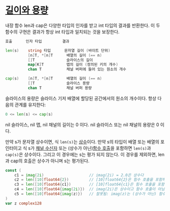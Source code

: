 # [길이와 용량](#length-and-capacity)

내장 함수 len과 cap은 다양한 타입의 인자를 받고 int 타입의 결과를 반환한다. 이 두 함수의 구현은 결과가 항상 int 타입과 일치되는 것을 보장한다.

```go
호출      인자 타입         결과

len(s)    string 타입      문자열 길이 (바이트 단위)
          [n]T, *[n]T      배열의 길이 (== n)
          []T              슬라이스의 길이
          map[K]T          맵의 길이 (정의된 키의 개수)
          chan T           채널 버퍼에 들어 있는 원소의 개수

cap(s)    [n]T, *[n]T      배열의 길이 (== n)
          []T              슬라이스 용량
          chan T           채널 버퍼 용량
```

슬라이스의 용량은 슬라이스 기저 배열에 할당된 공간에서의 원소의 개수이다. 항상 다음의 관계를 유지한다:

```go
0 <= len(s) <= cap(s)
```

nil 슬라이스, nil 맵, nil 채널의 길이는 0 이다. nil 슬라이스 또는 nil 채널의 용량은 0 이다.

만약 s가 문자열 상수이면, 식 `len(s)`는 [상수](/Constants/)이다. 만약 s의 타입이 배열 또는 배열의 포인터이고 식 s가 [채널 수신자](/Expressions/receive_operator.html) 또는 (상수가 아닌)[함수 호출](/Expressions/calls.html)을 포함하면 `len(s)`과 `cap(s)`은 상수이다. 그리고 이 경우에는 s는 평가 되지 않는다. 이 경우를 제외하면, len과 cap의 호출은 상수가 아니며 s는 평가된다.

```go
const (
    c1 = imag(2i)                    // imag(2i) = 2.0은 상수다
    c2 = len([10]float64{2})         // [10]float64{2}은 힘수 호출을 포함하지 않는다
    c3 = len([10]float64{c1})        // [10]float64{c1}은 힘수 호출을 포함하지 않는다
    c4 = len([10]float64{imag(2i)})  // imag(2i)은 상수이고 함수 호출이 아님
    c5 = len([10]float64{imag(z)})   // 잘못됨: imag(z)는 (상수가 아닌) 함수 호출이다
)
var z complex128
```
